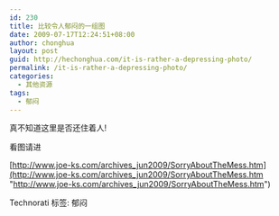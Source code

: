 ```yaml
---
id: 230
title: 比较令人郁闷的一组图
date: 2009-07-17T12:24:51+08:00
author: chonghua
layout: post
guid: http://hechonghua.com/it-is-rather-a-depressing-photo/
permalink: /it-is-rather-a-depressing-photo/
categories:
  - 其他资源
tags:
  - 郁闷
---
```

真不知道这里是否还住着人!

看图请进

[http://www.joe-ks.com/archives_jun2009/SorryAboutTheMess.htm](http://www.joe-ks.com/archives_jun2009/SorryAboutTheMess.htm "http://www.joe-ks.com/archives_jun2009/SorryAboutTheMess.htm")

<div style="padding-bottom: 0px; margin: 0px; padding-left: 0px; padding-right: 0px; display: inline; float: none; padding-top: 0px" id="scid:0767317B-992E-4b12-91E0-4F059A8CECA8:1760d4ce-4a1f-45ea-8bfd-ca0709939715" class="wlWriterEditableSmartContent">
  Technorati 标签: 郁闷
</div>
